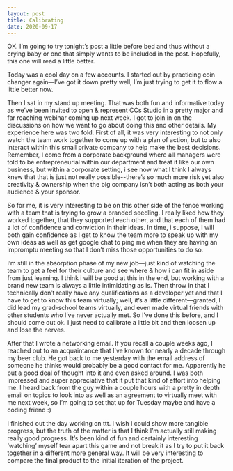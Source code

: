 ```yaml
---
layout: post
title: Calibrating
date: 2020-09-17
---
```


OK.  I’m going to try tonight’s post a little before bed and thus without a crying baby or one that simply wants to be included in the post.  Hopefully, this one will read a little better.

Today was a cool day on a few accounts.  I started out by practicing coin changer again—I’ve got it down pretty well, I’m just trying to get it to flow a little better now.

Then I sat in my stand up meeting.  That was both fun and informative today as we’ve been invited to open & represent CCs Studio in a pretty major and far reaching webinar coming up next week.  I got to join in on the discussions on how we want to go about doing this and other details.  My experience here was two fold.  First of all, it was very interesting to not only watch the team work together to come up with a plan of action, but to also interact within this small private company to help make the best decisions.  Remember, I come from a corporate background where all managers were told to be entrepreneurial within our department and treat it like our own business, but within a corporate setting, i see now what I think I always knew that that is just not really possible--there’s so much more risk yet also creativity & ownership when the big company isn’t both acting as both your audience & your sponsor.  

So for me, it is very interesting to be on this other side of the fence working with a team that is trying to grow a branded seedling.  I really liked how they worked together, that they supported each other, and that each of them had a lot of confidence and conviction in their ideas.  In time, i suppose, I will both gain confidence as I get to know the team more to speak up with my own ideas as well as get google chat to ping me when they are having an impromptu meeting so that I don’t miss those opportunities to do so.

I’m still in the absorption phase of my new job—just kind of watching the team to get a feel for their culture and see where & how i can fit in aside from just learning.  I think i will be good at this in the end, but working with a brand new team is always a little intimidating as is.  Then throw in that I technically don’t really have any qualifications as a developer yet and that I have to get to know this team virtually; well, it’s a little different—granted, I did lead my grad-school teams virtually, and even made virtual friends with other students who I’ve never actually met.  So I’ve done this before, and I should come out ok.  I just need to calibrate a little bit and then loosen up and lose the nerves.  

After that I wrote a networking email.  If you recall a couple weeks ago, I reached out to an acquaintance that I’ve known for nearly a decade through my beer club.  He got back to me yesterday with the email address of someone he thinks would probably be a good contact for me.  Apparently he put a good deal of thought into it and even asked around.  I was both impressed and super appreciative that it put that kind of effort into helping me.  I heard back from the guy within a couple hours with a pretty in depth email on topics to look into as well as an agreement to virtually meet with me next week, so I’m going to set that up for Tuesday maybe and have a coding friend :)

I finished out the day working on ttt.  I wish I could show more tangible progress, but the truth of the matter is that I think I’m actually still making really good progress.  It’s been kind of fun and certainly interesting ‘watching’ myself tear apart this game and not break it as I try to put it back together in a different more general way.  It will be very interesting to compare the final product to the initial iteration of the project.
